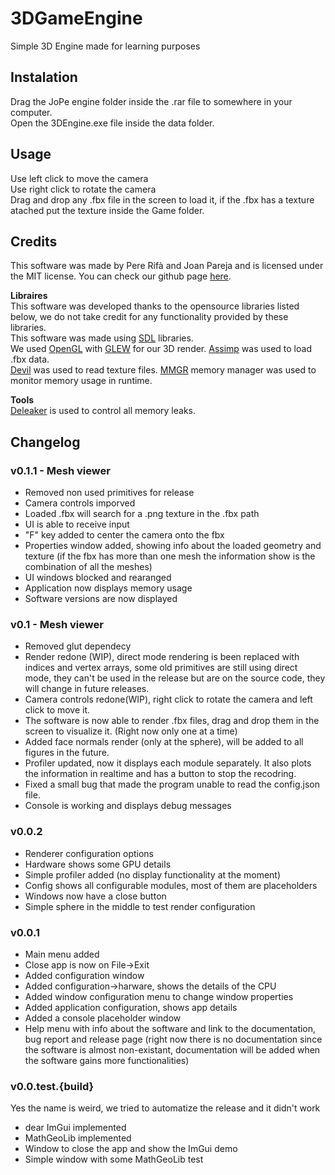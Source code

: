 # 3DGameEngine
Simple 3D Engine made for learning purposes

## Instalation
Drag the JoPe engine folder inside the .rar file to somewhere in your computer.  
Open the 3DEngine.exe file inside the data folder.

## Usage 
Use left click to move the camera    
Use right click to rotate the camera    
Drag and drop any .fbx file in the screen to load it, if the .fbx has a texture atached put the texture inside the Game folder.


## Credits 
This software was made by Pere Rifà and Joan Pareja and is licensed under the MIT license.
You can check our github page [here](https://github.com/PatatesIDracs/3DGameEngine).

**Libraires**    
This software was developed thanks to the opensource libraries listed below, we do not take credit for any functionality provided by these libraries.   
This software was made using [SDL](https://www.libsdl.org/) libraries.  
We used [OpenGL](https://www.opengl.org/) with [GLEW](http://glew.sourceforge.net/) for our 3D render.
[Assimp](http://assimp.sourceforge.net/) was used to load .fbx data.   
[Devil](http://openil.sourceforge.net/) was used to read texture files.
[MMGR](http://www.paulnettle.com/) memory manager was used to monitor memory usage in runtime.

  
**Tools**    
[Deleaker](http://www.deleaker.com/) is used to control all memory leaks.


## Changelog
### v0.1.1 - Mesh viewer
* Removed non used primitives for release
* Camera controls imporved
* Loaded .fbx will search for a .png texture in the .fbx path
* UI is able to receive input
* "F" key added to center the camera onto the fbx
* Properties window added, showing info about the loaded geometry and texture (if the fbx has more than one mesh the information show is the combination of all the meshes)
* UI windows blocked and rearanged
* Application now displays memory usage
* Software versions are now displayed


### v0.1 - Mesh viewer
* Removed glut dependecy
* Render redone (WIP), direct mode rendering is been replaced with indices and vertex arrays, some old primitives are still using direct mode, they can't be used in the release but are on the source code, they will change in future releases.
* Camera controls redone(WIP), right click to rotate the camera and left click to move it.
* The software is now able to render .fbx files, drag and drop them in the screen to visualize it. (Right now only one at a time)
* Added face normals render (only at the sphere), will be added to all figures in the future.
* Profiler updated, now it displays each module separately. It also plots the information in realtime and has a button to stop the recodring.
* Fixed a small bug that made the program unable to read the config.json file.
* Console is working and displays debug messages

### v0.0.2
* Renderer configuration options
* Hardware shows some GPU details
* Simple profiler added (no display functionality at the moment)
* Config shows all configurable modules, most of them are placeholders
* Windows now have a close button
* Simple sphere in the middle to test render configuration

### v0.0.1
* Main menu added
* Close app is now on File->Exit
* Added configuration window
* Added configuration->harware, shows the details of the CPU
* Added window configuration menu to change window properties
* Added application configuration, shows app details
* Added a console placeholder window
* Help menu with info about the software and link to the documentation, bug report and release page
(right now there is no documentation since the software is almost non-existant, documentation will be added when the software gains more functionalities)

### v0.0.test.{build}
Yes the name is weird, we tried to automatize the release and it didn't work
* dear ImGui implemented
* MathGeoLib implemented
* Window to close the app and show the ImGui demo
* Simple window with some MathGeoLib test
